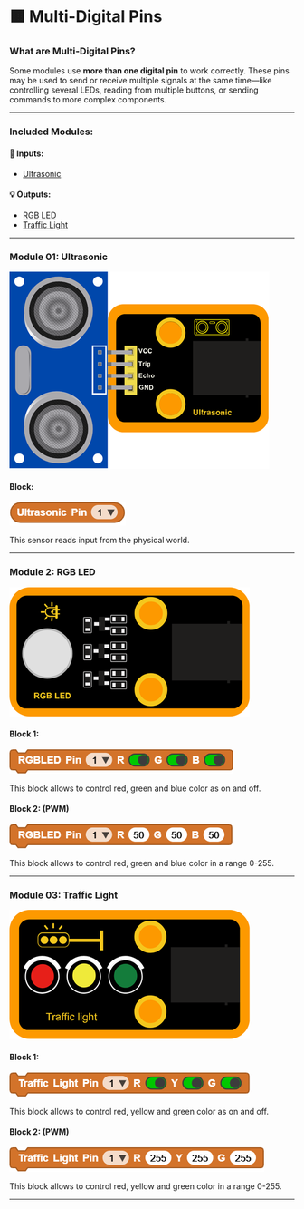 # 🟧 Multi-Digital Pins

### What are Multi-Digital Pins?

Some modules use **more than one digital pin** to work correctly. These pins may be used to send or receive multiple signals at the same time—like controlling several LEDs, reading from multiple buttons, or sending commands to more complex components.

---

### Included Modules:

#### 🔌 Inputs:
- [Ultrasonic](#module-01-7-segment-display)

#### 💡 Outputs:
- [RGB LED](#module-01-7-segment-display)
- [Traffic Light](#module-01-7-segment-display)

---

### Module 01: Ultrasonic

![](../Images/42.png)

#### Block:

![](../Images/45.png)

This sensor reads input from the physical world.

---

### Module 2: RGB LED

![](../Images/43.png)

#### Block 1:

![](../Images/46.png)

This block allows to control red, green and blue color as on and off.

#### Block 2: (PWM)

![](../Images/48.png)

This block allows to control red, green and blue color in a range 0-255.

---

### Module 03: Traffic Light

![](../Images/44.png)

#### Block 1:

![](../Images/47.png)

This block allows to control red, yellow and green color as on and off.

#### Block 2: (PWM)

![](../Images/49.png)

This block allows to control red, yellow and green color in a range 0-255.

---

